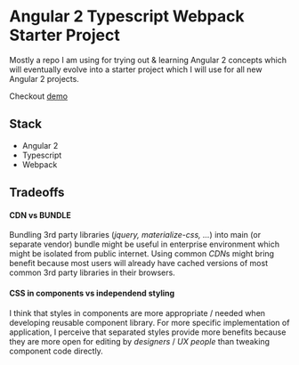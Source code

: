 # Angular 2 Typescript Webpack Starter Project

Mostly a repo I am using for trying out & learning Angular 2 concepts which will eventually evolve into a starter project
which I will use for all new Angular 2 projects.

Checkout [demo](http://tomastrajan.github.io/angular2-typescript-webpack)

## Stack

* Angular 2
* Typescript
* Webpack

## Tradeoffs

#### CDN vs BUNDLE
Bundling 3rd party libraries (*jquery, materialize-css, ...*) into main (or separate vendor) bundle might
be useful in enterprise environment which might be isolated from public internet.
Using common *CDN*s might bring benefit because most users will already have cached versions
of most common 3rd party libraries in their browsers.

#### CSS in components vs independend styling
I think that styles in components are more appropriate / needed when developing reusable component library.
For more specific implementation of application, I perceive that separated styles provide more benefits because
they are more open for editing by *designers* / *UX people* than  tweaking component code directly.
